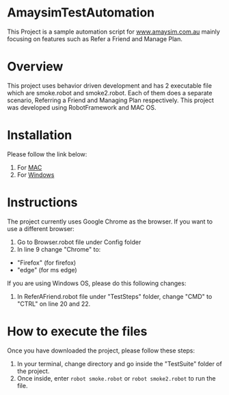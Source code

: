 # AmaysimTestAutomation
This Project is a sample automation script for www.amaysim.com.au mainly focusing on features such as Refer a Friend and Manage Plan.

# Overview
This project uses behavior driven development and has 2 executable file which are smoke.robot and smoke2.robot. Each of them does a separate scenario,
Referring a Friend and Managing Plan respectively. This project was developed using RobotFramework and MAC OS.

# Installation
Please follow the link below:
1. For [MAC](https://www.youtube.com/watch?v=zcT8hSipe2A&list=PLenKSK9oxpLHgNm4indTzDk39LX1zI8F6&ab_channel=SoftwareTestingMentor)
2. For [Windows](https://www.youtube.com/watch?v=UbYxkUq0Hec&list=PLUDwpEzHYYLsCHiiihnwl3L0xPspL7BPG&ab_channel=SDET-QAAutomationTechie)

# Instructions
The project currently uses Google Chrome as the browser. If you want to use a different browser:
1. Go to Browser.robot file under Config folder
2. In line 9 change "Chrome" to:
- "Firefox" (for firefox)
- "edge" (for ms edge)

If you are using Windows OS, please do this following changes:
1. In ReferAFriend.robot file under "TestSteps" folder, change "CMD" to "CTRL" on line 20 and 22.

# How to execute the files
Once you have downloaded the project, please follow these steps:
1. In your terminal, change directory and go inside the "TestSuite" folder of the project.
2. Once inside, enter `robot smoke.robot` or `robot smoke2.robot` to run the file.
